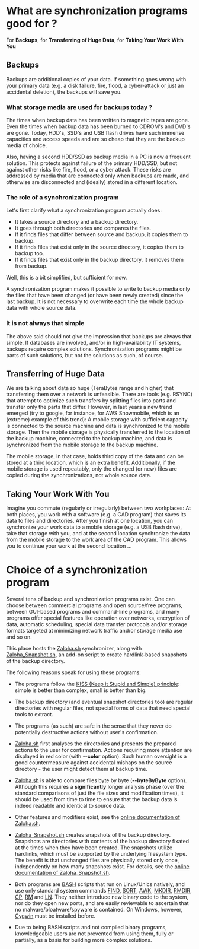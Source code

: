 # What are synchronization programs good for ?

For <b>Backups</b>, for <b>Transferring of Huge Data</b>, for <b>Taking Your Work With You</b>

## Backups

Backups are additional copies of your data. If something goes wrong with your primary data
(e.g. a disk failure, fire, flood, a cyber-attack or just an accidental deletion),
the backups will save you.

### What storage media are used for backups today ?

The times when backup data has been written to magnetic tapes are gone.
Even the times when backup data has been burned to CDROM's and DVD's are gone.
Today, HDD's, SSD's and USB flash drives have such immense capacities and access speeds
and are so cheap that they are the backup media of choice.

Also, having a second HDD/SSD as backup media in a PC is now a frequent solution.
This protects against failure of the primary HDD/SSD, but not against other risks like fire,
flood, or a cyber attack. These risks are addressed by media that are connected only
when backups are made, and otherwise are disconnected and (ideally) stored in a different location.

### The role of a synchronization program

Let's first clarify what a synchronization program actually does:

* It takes a source directory and a backup directory.
* It goes through both directories and compares the files.
* If it finds files that differ between source and backup, it copies them to backup.
* If it finds files that exist only in the source directory, it copies them to backup too.
* If it finds files that exist only in the backup directory, it removes them from backup.

Well, this is a bit simplified, but sufficient for now.

A synchronization program makes it possible to write to backup media only the files
that have been changed (or have been newly created) since the last backup.
It is not necessary to overwrite each time the whole backup data with whole source data.

### It is not always that simple

The above said should not give the impression that backups are always that simple.
If databases are involved, and/or in high-availability IT systems, backups require complex solutions.
Synchronization programs might be parts of such solutions, but not the solutions as such, of course.

## Transferring of Huge Data

We are talking about data so huge (TeraBytes range and higher) that transferring them over a network is unfeasible.
There are tools (e.g. RSYNC) that attempt to optimize such transfers by splitting files into parts and transfer only the parts that differ.
However, in last years a new trend emerged (try to google, for instance, for AWS Snowmobile, which is an (extreme) example of this trend):
A mobile storage with sufficient capacity is connected to the source machine and data is synchronized to the mobile storage.
Then the mobile storage is physically transferred to the location of the backup machine, connected to the backup machine,
and data is synchronized from the mobile storage to the backup machine.

The mobile storage, in that case, holds third copy of the data and can be stored at a third location, which is an extra benefit.
Additionally, if the mobile storage is used repeatably, only the changed (or new) files are copied during the synchronizations,
not whole source data.

## Taking Your Work With You

Imagine you commute (regularly or irregularly) between two workplaces:
At both places, you work with a software (e.g. a CAD program) that saves its data to files and directories.
After you finish at one location, you can synchronize your work data to a mobile storage (e.g. a USB flash drive),
take that storage with you, and at the second location synchronize the data from the mobile storage to the work area of the CAD program.
This allows you to continue your work at the second location ...

# Choice of a synchronization program

Several tens of backup and synchronization programs exist.
One can choose between commercial programs and open source/free programs,
between GUI-based programs and command-line programs,
and many programs offer special features like operation over networks,
encryption of data, automatic scheduling,
special data transfer protocols and/or storage formats targeted at
minimizing network traffic and/or storage media use and so on.

This place hosts the [Zaloha.sh](https://github.com/Fitus/Zaloha.sh) synchronizer,
along with [Zaloha_Snapshot.sh](https://github.com/Fitus/Zaloha_Snapshot.sh),
an add-on script to create hardlink-based snapshots of the backup directory.

The following reasons speak for using these programs:

* The programs follow the [KISS (Keep it Stupid and Simple) principle](https://en.wikipedia.org/wiki/KISS_principle):
  simple is better than complex, small is better than big.

* The backup directory (and eventual snapshot directories too) are regular directories
  with regular files, not special forms of data that need special tools to extract.

* The programs (as such) are safe in the sense that they never do potentially destructive
  actions without user's confirmation.

* [Zaloha.sh](https://github.com/Fitus/Zaloha.sh) first analyses the directories
  and presents the prepared actions to the user for confirmation.
  Actions requiring more attention are displayed in red color (with <b>--color</b> option).
  Such human oversight is a good countermeasure against accidental mishaps
  on the source directory - the user might detect them at backup time.

* [Zaloha.sh](https://github.com/Fitus/Zaloha.sh) is able to compare files byte by byte (<b>--byteByByte</b> option).
  Although this requires a **significantly** longer analysis phase (over the standard comparisons
  of just the file sizes and modification times), it should be used from time to time to ensure
  that the backup data is indeed readable and identical to source data.

* Other features and modifiers exist, see the [online documentation of Zaloha.sh](https://github.com/Fitus/Zaloha.sh/blob/master/DOCUMENTATION.md).

* [Zaloha_Snapshot.sh](https://github.com/Fitus/Zaloha_Snapshot.sh) creates snapshots of the backup directory.
  Snapshots are directories with contents of the backup directory fixated at the times when they have been created.
  The snapshots utilize hardlinks, which must be supported by the underlying filesystem type.
  The benefit is that unchanged files are physically stored only once, independently on how many snapshots exist.
  For details, see the [online documentation of Zaloha_Snapshot.sh](https://github.com/Fitus/Zaloha_Snapshot.sh/blob/master/DOCUMENTATION.md).

* Both programs are [BASH](https://en.wikipedia.org/wiki/Bash_(Unix_shell)) scripts that run on Linux/Unics natively,
  and use only standard system commands
  [FIND](https://en.wikipedia.org/wiki/Find_(Unix)),
  [SORT](https://en.wikipedia.org/wiki/Sort_(Unix)),
  [AWK](https://en.wikipedia.org/wiki/AWK),
  [MKDIR](https://en.wikipedia.org/wiki/Mkdir),
  [RMDIR](https://en.wikipedia.org/wiki/Rmdir),
  [CP](https://en.wikipedia.org/wiki/Cp_(Unix)),
  [RM](https://en.wikipedia.org/wiki/Rm_(Unix)) and
  [LN](https://en.wikipedia.org/wiki/Ln_(Unix)).
  They neither introduce new binary code to the system, nor do they open new ports,
  and are easily reviewable to ascertain that no malware/bloatware/spyware is contained.
  On Windows, however, [Cygwin](https://en.wikipedia.org/wiki/Cygwin) must be installed before.

* Due to being BASH scripts and not compiled binary programs, knowledgeable users are not prevented from
  using them, fully or partially, as a basis for building more complex solutions.
